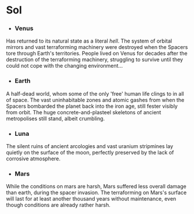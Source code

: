 # Sol

* ### Venus

Has returned to its natural state as a literal *hell*. The system of orbital mirrors and vast terraforming machinery were destroyed when the Spacers tore through Earth's territories. People lived on Venus for decades after the destruction of the terraforming machinery, struggling to survive until they could not cope with the changing environment...

* ### Earth

A half-dead world, whom some of the only 'free' human life clings to in all of space. The vast uninhabitable zones and atomic gashes from when the Spacers bombarded the planet back into the iron age, still fester visibly from orbit. The huge concrete-and-plasteel skeletons of ancient metropolises still stand, albeit crumbling.

* ### Luna

The silent ruins of ancient arcologies and vast uranium stripmines lay quietly on the surface of the moon, perfectly preserved by the lack of corrosive atmosphere.

* ### Mars 

While the conditions on mars are harsh, Mars suffered less overall damage than earth, during the spacer invasion. The terraforming on Mars's surface will last for at least another thousand years without maintenance, even though conditions are already rather harsh.